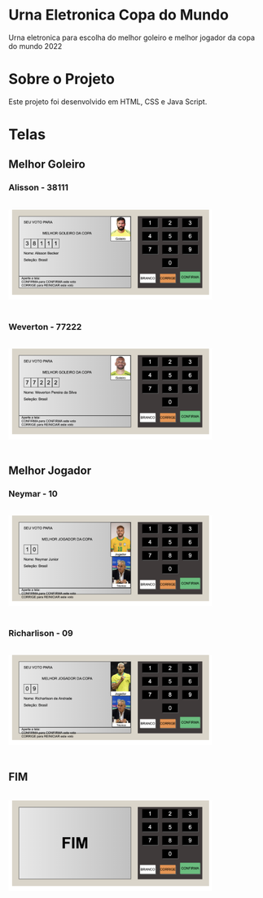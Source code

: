 # Urna Eletronica Copa do Mundo

Urna eletronica para escolha do melhor goleiro e melhor jogador da copa do mundo 2022

# Sobre o Projeto

Este projeto foi desenvolvido em HTML, CSS e Java Script.

# Telas

## Melhor Goleiro

### Alisson - 38111

<br />
<img src="images/print-alisson.png" alt="Login" width="400"/>
<br />
<br />

### Weverton - 77222

<br />
<img src="images/print-weverton.png" alt="Login" width="400"/>
<br />
<br />

## Melhor Jogador

### Neymar - 10

<br />
<img src="images/print-neymar.png" alt="Login" width="400"/>
<br />
<br />

### Richarlison - 09

<br />
<img src="images/print-richarlison.png" alt="Login" width="400"/>
<br />
<br />

## FIM

<br />
<img src="images/fim.png" alt="Login" width="400"/>
<br />
<br />